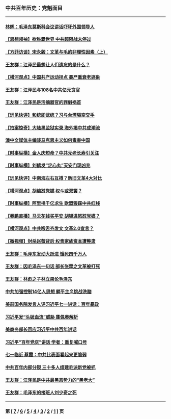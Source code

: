 ### 中共百年历史：党魁面目
---
#### [林辉：毛泽东莫斯科会议讲话吓坏外国领导人](../../pages/nf1176107/n13917931.md?03080430) 
#### [【思想领袖】欲称霸世界 中共超限战未停过](../../pages/nf1176107/n13745142.md?03080430) 
#### [【方菲访谈】宋永毅：文革与毛的非理性因素（上）](../../pages/nf1176107/n13469956.md?03080430) 
#### [王友群：江泽民最想让人们遗忘的是什么？](../../pages/nf1176107/n13408949.md?03080430) 
#### [【横河观点】中国共产运动拐点 暴严重衰老迹象](../../pages/nf1176107/n13388333.md?03080430) 
#### [王友群：江泽民与108名中共亿元贪官](../../pages/nf1176107/n13352358.md?03080430) 
#### [王友群：江泽民是活摘器官的罪魁祸首](../../pages/nf1176107/n13336903.md?03080430) 
#### [【远见快评】和统即武统？习与台湾隔空交手](../../pages/nf1176107/n13297739.md?03080430) 
#### [【拍案惊奇】大陆黑监狱实录 海外揭中共成潮流](../../pages/nf1176107/n13288853.md?03080430) 
#### [澳中文媒体主编谈马克思主义如何毒害中国](../../pages/nf1176107/n13257387.md?03080430) 
#### [【时事纵横】金人庆短命？中共元老长寿引关注](../../pages/nf1176107/n13217934.md?03080430) 
#### [【时事纵横】刘鹤发“定心丸”天安门现凶兆](../../pages/nf1176107/n13215416.md?03080430) 
#### [【远见快评】中南海左右互搏？新旧文革4大对比](../../pages/nf1176107/n13214745.md?03080430) 
#### [【横河观点】胡编怼党媒 权斗或双簧？](../../pages/nf1176107/n13210864.md?03080430) 
#### [【时事纵横】阿里捐千亿求生 欧盟狠踩中共红线](../../pages/nf1176107/n13206431.md?03080430) 
#### [【秦鹏直播】马云花钱买平安 胡锡进怒怼党媒？](../../pages/nf1176107/n13206392.md?03080430) 
#### [【横河观点】中共喉舌齐发文 文革2.0宣言？](../../pages/nf1176107/n13201248.md?03080430) 
#### [【微视频】封杀赵薇背后 权贵家族资本遭整肃](../../pages/nf1176107/n13197798.md?03080430) 
#### [王友群：毛泽东发动大跃进 饿死四千万人](../../pages/nf1176107/n13177158.md?03080430) 
#### [王友群：因毛泽东一句话 部长张霖之文革被打死](../../pages/nf1176107/n13161711.md?03080430) 
#### [王友群：林彪之子林立果论毛泽东](../../pages/nf1176107/n13128622.md?03080430) 
#### [中共加强控制14亿人思想 躺平主义挑战洗脑](../../pages/nf1176107/n13094299.md?03080430) 
#### [美前国务院发言人评习近平七一讲话：百年暴政](../../pages/nf1176107/n13066986.md?03080430) 
#### [习近平发“头破血流”威胁 蓬佩奥解析](../../pages/nf1176107/n13063604.md?03080430) 
#### [美商务部长回应习近平中共百年讲话](../../pages/nf1176107/n13062903.md?03080430) 
#### [习近平“百年党庆”讲话 学者：重复喊口号](../../pages/nf1176107/n13061411.md?03080430) 
#### [七一临近 蔡霞：中共比表面看起来更脆弱](../../pages/nf1176107/n13056418.md?03080430) 
#### [中共百年内部分裂 三十多人组建毛派新党被抓](../../pages/nf1176107/n13044023.md?03080430) 
#### [王友群：江泽民是中共最黑恶势力的“黑老大”](../../pages/nf1176107/n13022180.md?03080430) 
#### [王友群：毛泽东的接班人刘少奇之死](../../pages/nf1176107/n12991772.md?03080430) 

---
#### 第 [ [7](./7.md?03080430) / [6](./6.md?03080430) / [5](./5.md?03080430) / [4](./4.md?03080430) / [3](./3.md?03080430) / [2](./2.md?03080430) / [1](./1.md?03080430) ] 页
